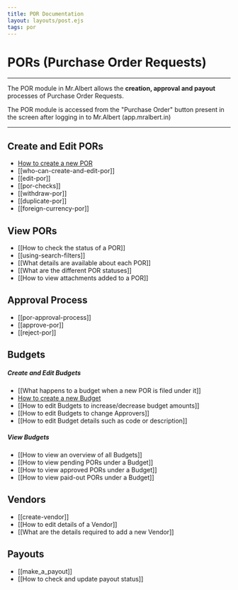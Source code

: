 ```yaml
---
title: POR Documentation
layout: layouts/post.ejs
tags: por
---
```



# PORs (Purchase Order Requests)
---
The POR module in Mr.Albert allows the **creation, approval and payout** processes of Purchase Order Requests.

The POR module is accessed from the "Purchase Order" button present in the screen after logging in to Mr.Albert (app.mralbert.in)

---

## Create and Edit PORs
- [How to create a new POR](create-edit-por.md)
- [[who-can-create-and-edit-por]]
- [[edit-por]]
- [[por-checks]]
- [[withdraw-por]]
- [[duplicate-por]]
- [[foreign-currency-por]]

## View PORs
- [[How to check the status of a POR]]
- [[using-search-filters]]
- [[What details are available about each POR]]
- [[What are the different POR statuses]]
- [[How to view attachments added to a POR]]

## Approval Process
- [[por-approval-process]]
- [[approve-por]]
- [[reject-por]]

## Budgets
##### Create and Edit Budgets
- [[What happens to a budget when a new POR is filed under it]]
- [How to create a new Budget](/reference/budget/create-budget)
- [[How to edit Budgets to increase/decrease budget amounts]]
- [[How to edit Budgets to change Approvers]]
- [[How to edit Budget details such as code or description]]

##### View Budgets
- [[How to view an overview of all Budgets]]
- [[How to view pending PORs under a Budget]]
- [[How to view approved PORs under a Budget]]
- [[How to view paid-out PORs under a Budget]]

## Vendors
- [[create-vendor]]
- [[How to edit details of a Vendor]]
- [[What are the details required to add a new Vendor]]

## Payouts
- [[make_a_payout]]
- [[How to check and update payout status]]